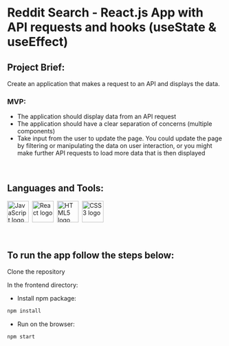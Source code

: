 # Reddit Search - React.js App with API requests and hooks (useState & useEffect)

## Project Brief:

Create an application that makes a request to an API and displays the data.

<h3>MVP:</h3>

- The application should display data from an API request
- The application should have a clear separation of concerns (multiple components)
- Take input from the user to update the page. You could update the page by filtering or manipulating the data on user interaction, or you might make further API requests to load more data that is then displayed

<br/>

## Languages and Tools:

<img src="https://cdn.jsdelivr.net/gh/devicons/devicon/icons/javascript/javascript-plain.svg" title="JavaScript" alt="JavaScript logo" width="50" height="50"/>&nbsp;
<img src="https://cdn.jsdelivr.net/gh/devicons/devicon/icons/react/react-original.svg" title="React" alt="React logo" width="50" height="50"/>&nbsp;
<img src="https://cdn.jsdelivr.net/gh/devicons/devicon/icons/html5/html5-plain.svg" title="HTML5" alt="HTML5 logo" width="50" height="50"/>&nbsp;
<img src="https://cdn.jsdelivr.net/gh/devicons/devicon/icons/css3/css3-plain.svg"  title="CSS3" alt="CSS3 logo" width="50" height="50"/>

<br/>

## To run the app follow the steps below:

Clone the repository

In the frontend directory:

- Install npm package:

```sh
npm install
``` 
- Run on the browser:

```sh
npm start
``` 
